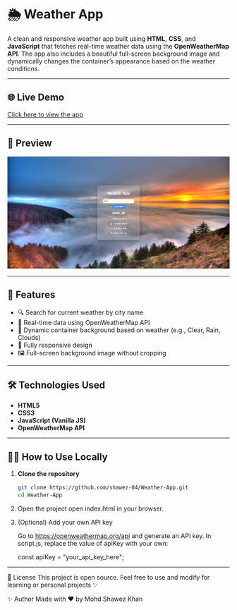 # 🌦️ Weather App

A clean and responsive weather app built using **HTML**, **CSS**, and **JavaScript** that fetches real-time weather data using the **OpenWeatherMap API**. The app also includes a beautiful full-screen background image and dynamically changes the container’s appearance based on the weather conditions.

---

## 🌐 Live Demo

[Click here to view the app](https://shawez-04.github.io/Weather-App/)

---

## 📸 Preview

![Weather App Screenshot](preview.png)

---

## 🚀 Features

- 🔍 Search for current weather by city name
- 📡 Real-time data using OpenWeatherMap API
- 🎨 Dynamic container background based on weather (e.g., Clear, Rain, Clouds)
- 📱 Fully responsive design
- 🖼️ Full-screen background image without cropping

---

## 🛠️ Technologies Used

- **HTML5**
- **CSS3**
- **JavaScript (Vanilla JS)**
- **OpenWeatherMap API**

---

## 🧑‍💻 How to Use Locally

1. **Clone the repository**
   ```bash
   git clone https://github.com/shawez-04/Weather-App.git
   cd Weather-App

2.  Open the project
    open index.html in your browser.

3. (Optional) Add your own API key

   Go to https://openweathermap.org/api and generate an API key.
   In script.js, replace the value of apiKey with your own:

   const apiKey = "your_api_key_here";
   
---------------------------------------------------------------------------------------------------------------------------------------------------------------------------------

📄 License
This project is open source.
Feel free to use and modify for learning or personal projects ✨

✨ Author
Made with ❤️ by Mohd Shawez Khan  
